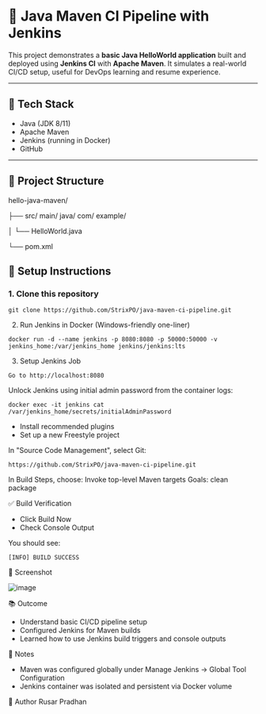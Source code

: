 # 🚀 Java Maven CI Pipeline with Jenkins

This project demonstrates a **basic Java HelloWorld application** built and deployed using **Jenkins CI** with **Apache Maven**. It simulates a real-world CI/CD setup, useful for DevOps learning and resume experience.

---

## 🧱 Tech Stack

- Java (JDK 8/11)
- Apache Maven
- Jenkins (running in Docker)
- GitHub

---

## 📁 Project Structure

hello-java-maven/ 

├── src/ main/ java/ com/ example/

│  └── HelloWorld.java 

└── pom.xml

## 🔧 Setup Instructions

### 1. Clone this repository

```
git clone https://github.com/StrixPO/java-maven-ci-pipeline.git
```
2. Run Jenkins in Docker (Windows-friendly one-liner)
```
docker run -d --name jenkins -p 8080:8080 -p 50000:50000 -v jenkins_home:/var/jenkins_home jenkins/jenkins:lts
```
3. Setup Jenkins Job
```
Go to http://localhost:8080
```
Unlock Jenkins using initial admin password from the container logs:
```
docker exec -it jenkins cat /var/jenkins_home/secrets/initialAdminPassword
```
  - Install recommended plugins
  - Set up a new Freestyle project

In "Source Code Management", select Git:
```
https://github.com/StrixPO/java-maven-ci-pipeline.git
```

In Build Steps, choose:
Invoke top-level Maven targets
Goals: clean package

✅ Build Verification
  - Click Build Now
  - Check Console Output

You should see:
```
[INFO] BUILD SUCCESS
```
📸 Screenshot


![image](https://github.com/user-attachments/assets/1374eb0c-05f4-4b85-9be1-72d304747de9)


📚 Outcome
  - Understand basic CI/CD pipeline setup
  - Configured Jenkins for Maven builds
  - Learned how to use Jenkins build triggers and console outputs

🧠 Notes
  - Maven was configured globally under Manage Jenkins → Global Tool Configuration
  - Jenkins container was isolated and persistent via Docker volume

🔗 Author
Rusar Pradhan
